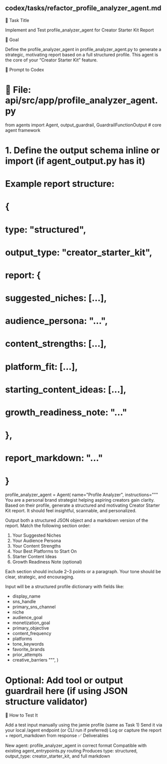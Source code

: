 ## codex/tasks/refactor_profile_analyzer_agent.md

📄 Task Title

Implement and Test profile_analyzer_agent for Creator Starter Kit Report

🎯 Goal

Define the profile_analyzer_agent in profile_analyzer_agent.py to generate a strategic, motivating report based on a full structured profile. This agent is the core of your “Creator Starter Kit” feature.

🧠 Prompt to Codex

# 📍 File: api/src/app/profile_analyzer_agent.py

from agents import Agent, output_guardrail, GuardrailFunctionOutput  # core agent framework

# 1. Define the output schema inline or import (if agent_output.py has it)
# Example report structure:
# {
#   type: "structured",
#   output_type: "creator_starter_kit",
#   report: {
#     suggested_niches: [...],
#     audience_persona: "...",
#     content_strengths: [...],
#     platform_fit: [...],
#     starting_content_ideas: [...],
#     growth_readiness_note: "..."
#   },
#   report_markdown: "..."
# }

profile_analyzer_agent = Agent(
    name="Profile Analyzer",
    instructions="""
You are a personal brand strategist helping aspiring creators gain clarity. Based on their profile, generate a structured and motivating Creator Starter Kit report. It should feel insightful, scannable, and personalized.

Output both a structured JSON object and a markdown version of the report. Match the following section order:

1. Your Suggested Niches
2. Your Audience Persona
3. Your Content Strengths
4. Your Best Platforms to Start On
5. Starter Content Ideas
6. Growth Readiness Note (optional)

Each section should include 2–3 points or a paragraph. Your tone should be clear, strategic, and encouraging.

Input will be a structured profile dictionary with fields like:
- display_name
- sns_handle
- primary_sns_channel
- niche
- audience_goal
- monetization_goal
- primary_objective
- content_frequency
- platforms
- tone_keywords
- favorite_brands
- prior_attempts
- creative_barriers
""",
)

# Optional: Add tool or output guardrail here (if using JSON structure validator)
🧪 How to Test It

Add a test input manually using the jamie profile (same as Task 1)
Send it via your local /agent endpoint (or CLI run if preferred)
Log or capture the report + report_markdown from response
✅ Deliverables

New agent: profile_analyzer_agent in correct format
Compatible with existing agent_entrypoints.py routing
Produces type: structured, output_type: creator_starter_kit, and full markdown